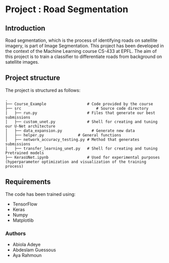 # Project : Road Segmentation

## Introduction

Road segmentation, which is the process of identifying roads on satellite imagery, is part of Image Segmentation. 
This project has been developed in the context of the Machine Learning course CS-433 at EPFL. The aim of this project is to
train a classifier to differentiate roads from background on satellite images.

## Project structure

The project is structured as follows:

```
.
├── Course_Example                 	# Code provided by the course      	
├── src                			        # Source code directory
|   ├── run.py                      # Files that generate our best submissions 
│   ├── custom_unet.py	            # Shell for creating and tuning our U-Net architecture
│   ├── data_expansion.py	          # Generate new data
│   ├── helper.py				# General functions 
│   ├── network_accuracy_testing.py	# Method that generates submissions
│   ├── transfer_learning_unet.py   # Shell for creating and tuning Pretrained models
├── KerasUNet.ipynb                	# Used for experimental purposes (hyperparameter optimization and visualization of the training process)
```

## Requirements

The code has been trained using:
- TensorFlow 
- Keras
- Numpy
- Matplotlib

### Authors
- Abiola Adeye
- Abdeslam Guessous
- Aya Rahmoun
